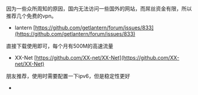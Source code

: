 因为一些众所周知的原因，国内无法访问一些国外的网站，而屌丝资金有限，所以推荐几个免费的vpn。

* lantern [https://github.com/getlantern/forum/issues/833](https://github.com/getlantern/forum/issues/833)

直接下载使用即可，每个月有500M的高速流量

* XX-Net [https://github.com/XX-net/XX-Net](https://github.com/XX-net/XX-Net)

朋友推荐，使用时需要配置一下ipv6，但是稳定性更好

* 


